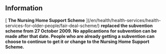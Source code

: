 ##  Information

[ **The Nursing Home Support Scheme** ](/en/health/health-services/health-
services-for-older-people/fair-deal-scheme/) **replaced the subvention scheme
from 27 October 2009. No applicantions for subvention can be made after that
date. People who are already getting a subvention can choose to continue to
get it or change to the Nursing Home Support Scheme.**
